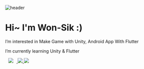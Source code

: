 ![header](https://capsule-render.vercel.app/api?type=waving&color=auto&height=300&section=header&text=WonSik%20&fontSize=90)
<h1> Hi~ I'm Won-Sik :) </h1>
<p> I’m interested in Make Game with Unity, Android App With Flutter </p>
<p> I’m currently learning Unity & Flutter </p>

<div class="separator" style="clear: both;">
<a href="https://www.instagram.com/weosigi/">
    <img src="http://img.shields.io/badge/Instagram-6?style=flat&logo=Instagram&link=https://www.instagram.com/weosigi/"
        style="height : auto; margin-left : 10px; margin-right : 10px;"/>
</a>

<a href = "https://docs.microsoft.com/ko-kr/dotnet/csharp/">
    <img src="https://img.shields.io/badge/.net-c%23-blue?style=flat-square&logo=c%23-c%23&logoColor=green"/>
</a>

<a href ="https://unity.com/kr">
    <img src="https://img.shields.io/badge/Unity-Unity-orange?style=flat-square&logo=Unity-Unity-&logoColor=White"/>
</a>
    
</div>


